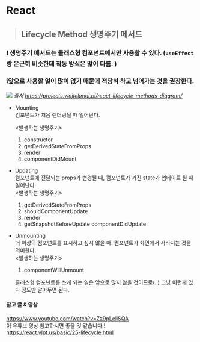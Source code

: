 # React

> ## Lifecycle Method 생명주기 메서드

### ❗️ 생명주기 메서드는 클래스형 컴포넌트에서만 사용할 수 있다. (`useEffect`랑 은근히 비슷한데 작동 방식은 많이 다름. )

### ❕앞으로 사용할 일이 많이 없기 때문에 적당히 하고 넘어가는 것을 권장한다.

<img src='https://user-images.githubusercontent.com/92916958/186443830-4a788bb6-b7f6-48be-a28f-0b48bd1b99b6.png'>
<cite>출처 <a href='https://projects.wojtekmaj.pl/react-lifecycle-methods-diagram/'>https://projects.wojtekmaj.pl/react-lifecycle-methods-diagram/</a></cite>

- Mounting
  <br />
  컴포넌트가 처음 렌더링될 때 일어난다.
  <br />

  <발생하는 생명주기>

  1. constructor
  2. getDerivedStateFromProps
  3. render
  4. componentDidMount

- Updating
  <br />
  컴포넌트에 전달되는 props가 변경될 때, 컴포넌트가 가진 state가 업데이트 될 때 일어난다.
  <br />
  <발생하는 생명주기>
  1. getDerivedStateFromProps
  2. shouldComponentUpdate
  3. render
  4. getSnapshotBeforeUpdate
     componentDidUpdate
- Unmounting
  <br />
  더 이상의 컴포넌트를 표시하고 싶지 않을 때.
  컴포넌트가 화면에서 사라지는 것을 의미한다.
  <br />
  <발생하는 생명주기>
  1. componentWillUnmount

  클래스형 컴포넌트를 쓰게 되는 일은 앞으로 많지 않을 것이므로(..) 그냥 이런게 있다 정도만 알아두면 된다.

#### 참고 글 & 영상
https://www.youtube.com/watch?v=Zz9pLellSQA
<br />
이 유튜브 영상 참고하시면 좋을 것 같습니다.!
<br />
https://react.vlpt.us/basic/25-lifecycle.html